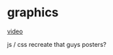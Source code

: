 # graphics

[video](https://www.youtube.com/watch?v=BXBd685QNPw&ab_channel=GeorgeKopec)

js / css recreate that guys posters?
